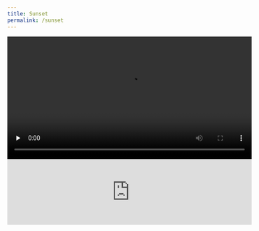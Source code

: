 ```yaml
---
title: Sunset
permalink: /sunset
---
```


<video width="560" id="video" controls="" preload="none">
      <source id="mp4" src="http://lib.azfs.com.cn/video/sunset.m4v" type="video/x-m4v">
      <p>Your user agent does not support the HTML5 Video element.</p>
</video>


<iframe width="560"  src="http://lib.azfs.com.cn/video/sunset.m4v" frameborder="0" allowfullscreen></iframe>
